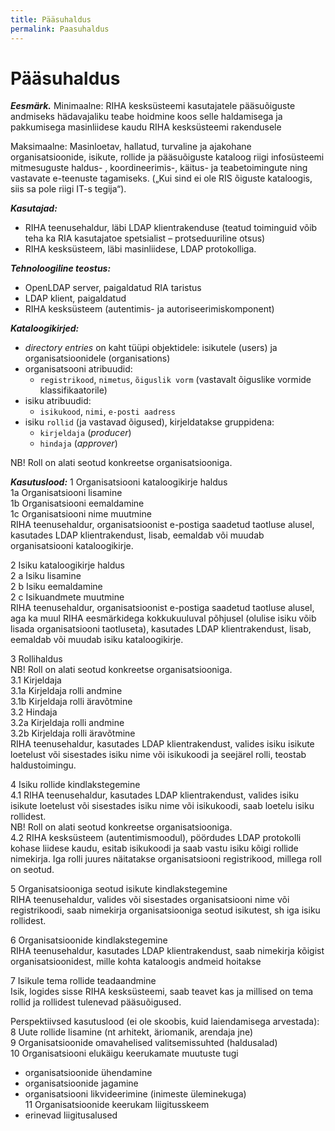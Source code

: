 ```yaml
---
title: Pääsuhaldus
permalink: Paasuhaldus
---
```


# Pääsuhaldus

***Eesmärk.*** <span class='u'>Minimaalne:</u> RIHA kesksüsteemi kasutajatele pääsuõiguste andmiseks hädavajaliku teabe hoidmine koos selle haldamisega ja pakkumisega masinliidese kaudu RIHA kesksüsteemi rakendusele 

<span class='u'>Maksimaalne:</u> Masinloetav, hallatud, turvaline ja ajakohane organisatsioonide, isikute, rollide ja pääsuõiguste kataloog riigi infosüsteemi mitmesuguste haldus- , koordineerimis-, käitus- ja teabetoimingute ning vastavate e-teenuste tagamiseks. („Kui sind ei ole RIS õiguste kataloogis, siis sa pole riigi IT-s tegija“).

***Kasutajad:***

- RIHA teenusehaldur, läbi LDAP klientrakenduse (teatud toiminguid võib teha ka RIA kasutajatoe spetsialist –  protseduuriline otsus)
- RIHA kesksüsteem, läbi masinliidese, LDAP protokolliga.

***Tehnoloogiline teostus:***

- OpenLDAP server, paigaldatud RIA taristus
- LDAP klient, paigaldatud
- RIHA kesksüsteem (autentimis- ja autoriseerimiskomponent)

***Kataloogikirjed:***

- _directory entries_ on kaht tüüpi objektidele: isikutele (users) ja organisatsioonidele (organisations)
- organisatsooni atribuudid:
  - `registrikood`, `nimetus`, `õiguslik vorm` (vastavalt õiguslike vormide klassifikaatorile)
- isiku atribuudid:
  - `isikukood`, `nimi`, `e-posti aadress`
- isiku `rollid` (ja vastavad õigused), kirjeldatakse gruppidena:
  - `kirjeldaja` (_producer_)
  - `hindaja` (_approver_)

NB! Roll on alati seotud konkreetse organisatsiooniga.

***Kasutuslood:***
1 Organisatsiooni kataloogikirje haldus<br>
1a  Organisatsiooni lisamine<br>
1b  Organisatsiooni eemaldamine<br>
1c  Organisatsiooni nime muutmine<br>
RIHA teenusehaldur, organisatsioonist e-postiga saadetud taotluse alusel, kasutades LDAP klientrakendust, lisab, eemaldab või muudab organisatsiooni kataloogikirje.

2  Isiku kataloogikirje haldus<br>
2 a Isiku lisamine<br>
2 b Isiku eemaldamine<br>
2 c Isikuandmete muutmine<br>
RIHA teenusehaldur, organisatsioonist e-postiga saadetud taotluse alusel, aga ka muul RIHA eesmärkidega kokkukuuluval põhjusel (olulise isiku võib lisada organisatsiooni taotluseta), kasutades LDAP klientrakendust, lisab, eemaldab või muudab isiku kataloogikirje.

3  Rollihaldus<br>
NB! Roll on alati seotud konkreetse organisatsiooniga.<br>
3.1  Kirjeldaja<br>
3.1a  Kirjeldaja rolli andmine<br> 
3.1b  Kirjeldaja rolli äravõtmine<br>
3.2  Hindaja<br>
3.2a  Kirjeldaja rolli andmine<br> 
3.2b  Kirjeldaja rolli äravõtmine<br>
RIHA teenusehaldur, kasutades LDAP klientrakendust, valides isiku isikute loetelust või sisestades isiku nime või isikukoodi ja seejärel rolli, teostab haldustoimingu.

4 Isiku rollide kindlakstegemine<br>
4.1 RIHA teenusehaldur, kasutades LDAP klientrakendust, valides isiku isikute loetelust või sisestades isiku nime või isikukoodi, saab loetelu isiku rollidest.<br>
NB! Roll on alati seotud konkreetse organisatsiooniga.<br>
4.2  RIHA kesksüsteem (autentimismoodul), pöördudes LDAP protokolli kohase liidese kaudu, esitab isikukoodi ja saab vastu isiku kõigi rollide nimekirja. Iga rolli juures näitatakse organisatsiooni registrikood, millega roll on seotud.

5 Organisatsiooniga seotud isikute kindlakstegemine<br>
RIHA teenusehaldur, valides või sisestades organisatsiooni nime või registrikoodi, saab nimekirja organisatsiooniga seotud isikutest, sh iga isiku rollidest.

6 Organisatsioonide kindlakstegemine<br>
RIHA teenusehaldur, kasutades LDAP klientrakendust, saab nimekirja kõigist organisatsioonidest, mille kohta kataloogis andmeid hoitakse

7 Isikule tema rollide teadaandmine<br>
Isik, logides sisse RIHA kesksüsteemi, saab teavet kas ja millised on tema rollid ja rollidest tulenevad pääsuõigused.

Perspektiivsed kasutuslood (ei ole skoobis, kuid laiendamisega arvestada):<br>
8 Uute rollide lisamine (nt arhitekt, äriomanik, arendaja jne)<br>
9 Organisatsioonide omavahelised valitsemissuhted (haldusalad)<br>
10 Organisatsiooni elukäigu keerukamate muutuste tugi<br>
- organisatsioonide ühendamine<br>
- organisatsioonide jagamine<br>
- organisatsiooni likvideerimine (inimeste üleminekuga)<br>
11 Organisatsioonide keerukam liigitusskeem<br>
- erinevad liigitusalused<br>

